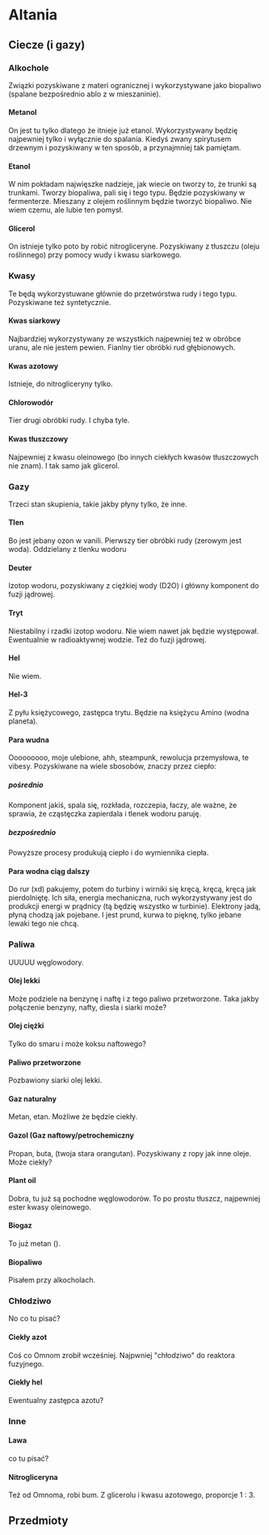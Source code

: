 # Altania
## Ciecze (i gazy)
### Alkochole
Związki pozyskiwane z materi ogranicznej i wykorzystywane jako biopaliwo (spalane bezpośrednio ablo z w mieszaninie).
#### Metanol
On jest tu tylko dlatego że itnieje już etanol. Wykorzystywany będzię najpewniej tylko i wyłącznie do spalania. Kiedyś zwany spirytusem drzewnym i pozyskiwany w ten sposób, a przynajmniej tak pamiętam.
#### Etanol
W nim pokładam najwięszke nadzieje, jak wiecie on tworzy to, że trunki są trunkami. Tworzy biopaliwa, pali się i tego typu. Będzie pozyskiwany w fermenterze. Mieszany z olejem roślinnym będzie tworzyć biopaliwo. Nie wiem czemu, ale lubie ten pomysł.
#### Glicerol
On istnieje tylko poto by robić nitrogliceryne. Pozyskiwany z tłuszczu (oleju roślinnego) przy pomocy wudy i kwasu siarkowego.
### Kwasy
Te będą wykorzystuwane głównie do przetwórstwa rudy i tego typu. Pozyskiwane też syntetycznie.
#### Kwas siarkowy
Najbardziej wykorzystywany ze wszystkich najpewniej też w obróbce uranu, ale nie jestem pewien. Fianlny tier obróbki rud głębionowych.
#### Kwas azotowy
Istnieje, do nitrogliceryny tylko.
#### Chlorowodór
Tier drugi obróbki rudy. I chyba tyle.
#### Kwas tłuszczowy
Najpewniej z kwasu oleinowego (bo innych ciekłych kwasów tłuszczowych nie znam). I tak samo jak glicerol.
### Gazy
Trzeci stan skupienia, takie jakby płyny tylko, że inne. 
#### Tlen
Bo jest jebany ozon w vanili. Pierwszy tier obróbki rudy (zerowym jest woda). Oddzielany z tlenku wodoru
#### Deuter
Izotop wodoru, pozyskiwany z ciężkiej wody (D2O) i główny komponent do fuzji jądrowej.
#### Tryt
Niestabilny i rzadki izotop wodoru. Nie wiem nawet jak będzie występował. Ewentualnie w radioaktywnej wodzie. Też do fuzji jądrowej.
#### Hel
Nie wiem.
#### Hel-3
Z pyłu księżycowego, zastępca trytu. Będzie na księżycu Amino (wodna planeta).
#### Para wudna
Ooooooooo, moje ulebione, ahh, steampunk, rewolucja przemysłowa, te vibesy. Pozyskiwane na wiele sbosobów, znaczy przez ciepło: 
##### pośrednio
Komponent jakiś, spala się, rozkłada, rozczepia, łaczy, ale ważne, że sprawia, że cząstęczka zapierdala i tlenek wodoru paruję.
##### bezpośrednio
Powyższe procesy produkują ciepło i do wymiennika ciepła.
#### Para wodna ciąg dalszy
Do rur (xd) pakujemy, potem do turbiny i wirniki się kręcą, kręcą, kręcą jak pierdolniętę. Ich siła, energia mechaniczna, ruch wykorzystywany jest do produkcji energi w prądnicy (tą będzię wszystko w turbinie). Elektrony jadą, płyną chodzą jak pojebane. I jest prund, kurwa to pięknę, tylko jebane lewaki tego nie chcą.
### Paliwa
UUUUU węglowodory.
#### Olej lekki
Może podziele na benzynę i naftę i z tego paliwo przetworzone. Taka jakby połączenie benzyny, nafty, diesla i siarki może?
#### Olej ciężki
Tylko do smaru i może koksu naftowego?
#### Paliwo przetworzone
Pozbawiony siarki olej lekki.
#### Gaz naturalny
Metan, etan. Możliwe że będzie ciekły.
#### Gazol (Gaz naftowy/petrochemiczny
Propan, buta, (twoja stara orangutan). Pozyskiwany z ropy jak inne oleje. Może ciekły?
#### Plant oil
Dobra, tu już są pochodne węglowodorów. To po prostu tłuszcz, najpewniej ester kwasy oleinowego.
#### Biogaz
To już metan ().
#### Biopaliwo
Pisałem przy alkocholach.
### Chłodziwo
No co tu pisać?
#### Ciekły azot
Coś co Omnom zrobił wcześniej. Najpwniej "chłodziwo" do reaktora fuzyjnego.
#### Ciekły hel
Ewentualny zastępca azotu?
### Inne
#### Lawa
co tu pisać?
#### Nitrogliceryna
Też od Omnoma, robi bum. Z glicerolu i kwasu azotowego, proporcje 1 : 3.
## Przedmioty